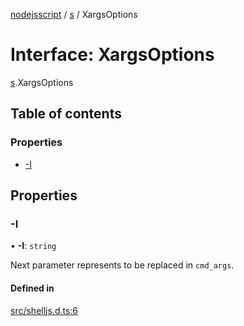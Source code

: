 [nodejsscript](../README.md) / [s](../modules/s.md) / XargsOptions

# Interface: XargsOptions

[s](../modules/s.md).XargsOptions

## Table of contents

### Properties

- [-I](s.XargsOptions.md#-i)

## Properties

### -I

• **-I**: `string`

Next parameter represents to be replaced in `cmd_args`.

#### Defined in

[src/shelljs.d.ts:6](https://github.com/jaandrle/nodejsscript/blob/002debc/src/shelljs.d.ts#L6)
